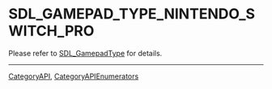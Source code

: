 # SDL_GAMEPAD_TYPE_NINTENDO_SWITCH_PRO

Please refer to [SDL_GamepadType](SDL_GamepadType) for details.

----
[CategoryAPI](CategoryAPI), [CategoryAPIEnumerators](CategoryAPIEnumerators)

